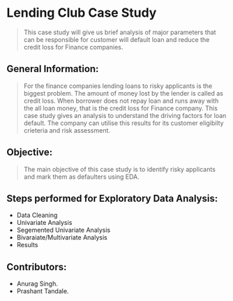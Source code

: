 # Lending Club Case Study

> This case study will give us brief analysis of major parameters that can be responsible for customer will default loan and 
reduce the credit loss for Finance companies.

## General Information:
> For the finance companies lending loans to risky applicants is the biggest problem.
The amount of money lost by the lender is called as credit loss.
When borrower does not repay loan and runs away with the all loan money, that is the credit loss for Finance company.
> This case study gives an analysis to understand the driving factors for loan default.
The company can utilise this results for its customer eligibilty crieteria and risk assessment. 

## Objective:
> The main objective of this case study is to identify risky applicants and mark them as defaulters using EDA.

## Steps performed for Exploratory Data Analysis:
- Data Cleaning
- Univariate Analysis
- Segemented Univariate Analysis
- Bivaraiate/Multivariate Analysis
- Results   

## Contributors:
- Anurag Singh.
- Prashant Tandale.
